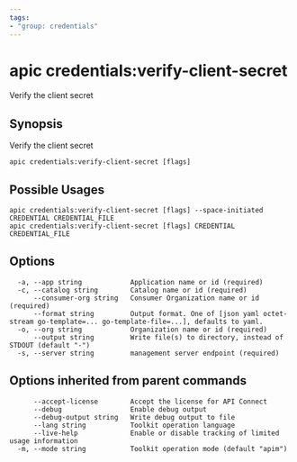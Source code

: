 ```yaml
---
tags:
- "group: credentials"
---
```

# apic credentials:verify-client-secret

Verify the client secret

## Synopsis

Verify the client secret

```
apic credentials:verify-client-secret [flags]
```

## Possible Usages

```
apic credentials:verify-client-secret [flags] --space-initiated CREDENTIAL CREDENTIAL_FILE
apic credentials:verify-client-secret [flags] CREDENTIAL CREDENTIAL_FILE
```

## Options

```
  -a, --app string            Application name or id (required)
  -c, --catalog string        Catalog name or id (required)
      --consumer-org string   Consumer Organization name or id (required)
      --format string         Output format. One of [json yaml octet-stream go-template=... go-template-file=...], defaults to yaml.
  -o, --org string            Organization name or id (required)
      --output string         Write file(s) to directory, instead of STDOUT (default "-")
  -s, --server string         management server endpoint (required)
```

## Options inherited from parent commands

```
      --accept-license        Accept the license for API Connect
      --debug                 Enable debug output
      --debug-output string   Write debug output to file
      --lang string           Toolkit operation language
      --live-help             Enable or disable tracking of limited usage information
  -m, --mode string           Toolkit operation mode (default "apim")
```
